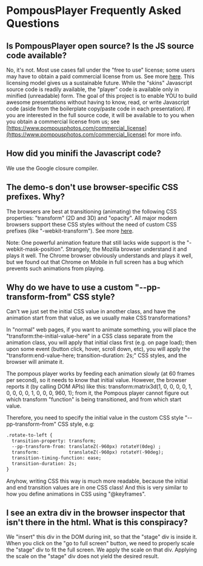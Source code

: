 # PompousPlayer Frequently Asked Questions

## Is PompousPlayer open source? Is the JS source code available?
No, it's not. Most use cases fall under the "free to use" license; some users may have to obtain a paid commercial license from us. See more [here](STANDARD_LICENSE). This licensing model gives us a sustainable future.
While the "skins" Javascript source code is readily available, the "player" code is available only in minified (unreadable) form.
The goal of this project is to enable YOU to build awesome presentations without having to know, read, or write Javascript code (aside from the boilerplate copy/paste code in each presentation).
If you are interested in the full source code, it will be available to to you when you obtain a commercial license from us; see [https://www.pompousphotos.com/commercial_license](https://www.pompousphotos.com/commercial_license) for more info.

## How did you minifi the Javascript code?
We use the Google closure compiler.

## The demo-s don't use browser-specific CSS prefixes. Why?
The browsers are best at transitioning (animating) the following CSS properties: "transform" (2D and 3D) and "opacity".
All major modern browsers support these CSS styles without the need of custom CSS prefixes (like "-webkit-transform").
See more [here](https://caniuse.com/#search=transform).

Note: One powerful animation feature that still lacks wide support is the "-webkit-mask-position". Strangely, the Mozilla browser understand it and plays it well. The Chrome browser obviously understands and plays it well, but we found out that Chrome on Mobile in full screen has a bug which prevents such animations from playing. 


## Why do we have to use a custom "--pp-transform-from" CSS style? 

Can't we just set the initial CSS value in another class, and have the animation start from that value, as we usually make CSS transformations?

In "normal" web pages, if you want to animate something, you will place the "transform:the-initial-value-here" in a CSS class separate from the animation class, you will apply that initial class first (e.g. on page load); then upon some event (button click, hover, scroll down, etc), you will apply the "transform:end-value-here; transition-duration: 2s;" CSS styles, and the browser will animate it. 

The pompous player works by feeding each animation slowly (at 60 frames per second), so it needs to know that initial value. However, the browser reports it (by calling DOM APIs) like this: transform:matrix3d(1, 0, 0, 0, 0, 1, 0, 0, 0, 0, 1, 0, 0, 0, 960, 1); from it, the Pompous player cannot figure out which transform "function" is being transitioned, and from which start value.

Therefore, you need to specify the initial value in the custom CSS style "--pp-transform-from" CSS style, e.g:

``` html
.rotate-to-left {
  transition-property: transform;
  --pp-transform-from: translateZ(-960px) rotateY(0deg) ;
  transform:           translateZ(-960px) rotateY(-90deg);
  transition-timing-function: ease;
  transition-duration: 2s;
}
```

 Anyhow, writing CSS this way is much more readable, because the initial and end transition values are in one CSS class! And this is very similar to how you define animations in CSS using "@keyframes".
 
 ## I see an extra div in the browser inspector that isn't there in the html. What is this conspiracy?
 We "insert" this div in the DOM during init, so that the "stage" div is inside it.
 When you click on the "go to full screen" button, we need to properly scale the "stage" div to fit the full screen. We apply the scale on that div. Applying the scale on the "stage" div does not yield the desired result.

 